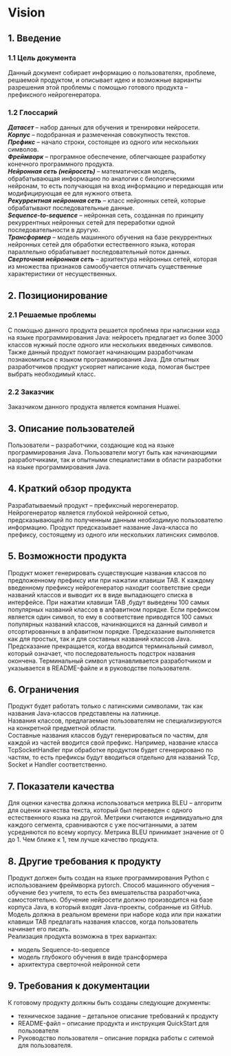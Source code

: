 # Vision
## 1. Введение
### 1.1 Цель документа
Данный документ собирает информацию о пользователях, проблеме, решаемой продуктом, и описывает идею и возможные варианты разрешения этой проблемы с помощью готового продукта – префиксного нейрогенератора.
### 1.2 Глоссарий
***Датасет*** – набор данных для обучения и тренировки нейросети.  
***Корпус*** – подобранная и размеченная совокупность текстов.  
***Префикс*** – начало строки, состоящее из одного или нескольких символов.  
***Фреймворк*** – програмное обеспечение, облегчающее разработку конечного программного продукта.   
***Нейронная сеть (нейросеть)*** – математическая модель, обрабатывающая информацию по аналогии с биологическими нейронам, то есть получающая на вход информацию и передающая или модифицирующая ее для нужного ответа.  
***Рекуррентная нейронная сеть*** – класс нейронных сетей, которые обрабатывают последовательные данные.  
***Sequence-to-sequence*** – нейронная сеть, созданная по принципу рекуррентных нейронных сетей для переработки одной последовательности в другую.  
***Трансформер*** – модель машинного обучения на базе рекуррентных нейронных сетей для обработки естественного языка, которая параллельно обрабатывает последовательный поток данных.  
***Сверточная нейронная сеть*** – архитектура нейронных сетей, которая из множества признаков самообучается отличать существенные характеристики от несущественных.  
## 2. Позиционирование
### 2.1 Решаемые проблемы
С помощью данного продукта решается проблема при написании кода на языке программирования Java: нейросеть предлагает из более 3000 классов нужный после одного или нескольких введенных символов. Также данный продукт помогает начинающим разработчикам познакомиться с языком программирования Java. Для опытных разработчиков продукт ускоряет написание кода, помогая быстрее выбрать необходимый класс.
### 2.2 Заказчик
Заказчиком данного продукта является компания Huawei.
## 3. Описание пользователей
Пользователи – разработчики, создающие код на языке программирования Java. Пользователи могут быть как начинающими разработчиками, так и опытными специалистами в области разработки на языке программирования Java. 
## 4. Краткий обзор продукта
Разрабатываемый продукт – префиксный нерогенератор. Нейрогенератор является глубокой нейронной сетью, предсказывающей по полученным данным необходимую пользователю информацию. Продукт предсказывает название Java-класса по префиксу, состоящему из одного или нескольких латинских символов.
## 5. Возможности продукта
Продукт может генерировать существующие названия классов по предложенному префиксу или при нажатии клавиши TAB. К каждому введенному префиксу нейрогенератор находит соответствие среди названий классов и выводит их в виде выпадающего списка в интерфейсе. При нажатии клавиши TAB ,будут выведены 100 самых популярных названий классов в алфавитном порядке. Если префиксом является один символ, то ему в соответствие приводятся 100 самых популярных названий классов, начинающихся на данный символ и отсортированных в алфавитном порядке. Предсказание выполняется как для простых, так и для составных названий классов Java. Предсказание прекращается, когда вводится терминальный символ, который означает, что последовательность подстрок названия окончена. Терминальный символ устанавливается разработчиком и указывается в README-файле и в руководстве пользователя.
## 6. Ограничения
Продукт будет работать только с латинскими символами, так как названия Java-классов представлены на латинице.  
Названия классов, предлагаемые пользователям не специализируются на конкретной предметной области.  
Составные названия классов будут генерироваться по частям, для каждой из частей вводится свой префикс. Например, название класса TcpSocketHandler при обработке продуктом будет сгенерировано по частям, то есть префиксы будут вводиться отдельно для названий Tcp, Socket и Handler соответственно.
## 7. Показатели качества
Для оценки качества должна использоваться метрика BLEU – алгоритм для оценки качества текста, который был переведен с одного естественного языка на другой. Метрики считаются индивидуально для каждого сегмента, сравниваются с уже посчитанными, а затем усредняются по всему корпусу. Метрика BLEU принимает значение от 0 до 1. Чем ближе к 1, тем лучше качество продукта.
## 8. Другие требования к продукту
Продукт должен быть создан на языке программирования Python с использованием фреймворка pytorch. Способ машинного обучения – обучение без учителя, то есть без вмешательства разработчика, самостоятельно. Обучение нейросети должно производится на базе корпуса Java, в который входят Java-проекты, собранные из GitHub.   
Модель должна в реальном времени при наборе кода или при нажатии клавиши TAB предлагать названия классов, когда пользователь начинает его писать.  
Реализация продукта возможна в трех вариантах:
- модель Sequence-to-sequence
- модель глубокого обучения в виде трансформера
- архитектура сверточной нейронной сети
## 9. Требования к документации
К готовому продукту должны быть созданы следующие документы:
- техническое задание – детальное описание требований к продукту
- README-файл – описание продукта и инструкция QuickStart для пользователя
- Руководство пользователя – описание порядка работы с ситемой для пользователя.
